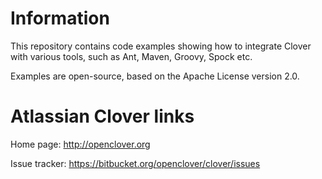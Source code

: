 Information
======================

This repository contains code examples showing how to integrate Clover with various tools, 
such as Ant, Maven, Groovy, Spock etc. 

Examples are open-source, based on the Apache License version 2.0. 

Atlassian Clover links
======================

Home page: http://openclover.org

Issue tracker: https://bitbucket.org/openclover/clover/issues
